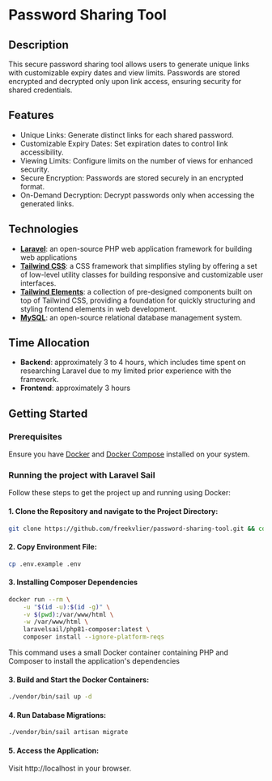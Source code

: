 # Password Sharing Tool
## Description

This secure password sharing tool allows users to generate unique links with customizable expiry dates and view limits. Passwords are stored encrypted and decrypted only upon link access, ensuring security for shared credentials.

## Features
- Unique Links: Generate distinct links for each shared password.
- Customizable Expiry Dates: Set expiration dates to control link accessibility.
- Viewing Limits: Configure limits on the number of views for enhanced security.
- Secure Encryption: Passwords are stored securely in an encrypted format.
- On-Demand Decryption: Decrypt passwords only when accessing the generated links.

## Technologies
- **[Laravel](https://laravel.com/)**: an open-source PHP web application framework for building web applications
- **[Tailwind CSS](https://tailwindcss.com/)**: a CSS framework that simplifies styling by offering a set of low-level utility classes for building responsive and customizable user interfaces.
- **[Tailwind Elements](https://tailwindelements.com/)**:  a collection of pre-designed components built on top of Tailwind CSS, providing a foundation for quickly structuring and styling frontend elements in web development.
- **[MySQL](https://www.mysql.com/)**: an open-source relational database management system.

## Time Allocation
- **Backend**: approximately 3 to 4 hours, which includes time spent on researching Laravel due to my limited prior experience with the framework.
- **Frontend**: approximately 3 hours

## Getting Started

### Prerequisites

Ensure you have [Docker](https://www.docker.com/) and [Docker Compose](https://docs.docker.com/compose/) installed on your system.

### Running the project with Laravel Sail

Follow these steps to get the project up and running using Docker:

#### 1. Clone the Repository and navigate to the Project Directory:

```bash
git clone https://github.com/freekvlier/password-sharing-tool.git && cd password-sharing-tool
```

#### 2. Copy Environment File:

```bash
cp .env.example .env
```

#### 3. Installing Composer Dependencies
```bash
docker run --rm \
    -u "$(id -u):$(id -g)" \
    -v $(pwd):/var/www/html \
    -w /var/www/html \
    laravelsail/php81-composer:latest \
    composer install --ignore-platform-reqs
```
This command uses a small Docker container containing PHP and Composer to install the application's dependencies

#### 3. Build and Start the Docker Containers:

```bash
./vendor/bin/sail up -d
```

#### 4. Run Database Migrations:
```bash
./vendor/bin/sail artisan migrate
```

#### 5. Access the Application:
Visit http://localhost in your browser.

